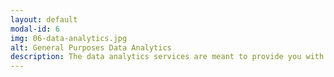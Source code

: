 ```yaml
---
layout: default
modal-id: 6
img: 06-data-analytics.jpg
alt: General Purposes Data Analytics
description: The data analytics services are meant to provide you with insights into future events based on the provided data and act upon it. It composed of descriptive analytics, predictive analytics, and prescriptive analytics.
---
```

